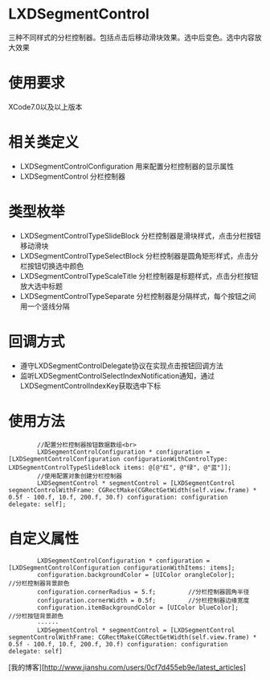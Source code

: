 # LXDSegmentControl

三种不同样式的分栏控制器。包括点击后移动滑块效果。选中后变色。选中内容放大效果

# 使用要求
XCode7.0以及以上版本

# 相关类定义

* LXDSegmentControlConfiguration   用来配置分栏控制器的显示属性
* LXDSegmentControl   分栏控制器

# 类型枚举

* LXDSegmentControlTypeSlideBlock   分栏控制器是滑块样式，点击分栏按钮移动滑块
* LXDSegmentControlTypeSelectBlock  分栏控制器是圆角矩形样式，点击分栏按钮切换选中颜色
* LXDSegmentControlTypeScaleTitle   分栏控制器是标题样式，点击分栏按钮放大选中标题
* LXDSegmentControlTypeSeparate	    分栏控制器是分隔样式，每个按钮之间用一个竖线分隔

# 回调方式

* 遵守LXDSegmentControlDelegate协议在实现点击按钮回调方法
* 监听LXDSegmentControlSelectIndexNotification通知，通过LXDSegmentControlIndexKey获取选中下标

# 使用方法

``` objc
		//配置分栏控制器按钮数据数组<br>
		LXDSegmentControlConfiguration * configuration = [LXDSegmentControlConfiguration configurationWithControlType: LXDSegmentControlTypeSlideBlock items: @[@"红", @"绿", @"蓝"]];
		//使用配置对象创建分栏控制器
		LXDSegmentControl * segmentControl = [LXDSegmentControl segmentControlWithFrame: CGRectMake(CGRectGetWidth(self.view.frame) * 0.5f - 100.f, 10.f, 200.f, 30.f) configuration: configuration delegate: self];
```

# 自定义属性

``` objc
		LXDSegmentControlConfiguration * configuration = 				[LXDSegmentControlConfiguration configurationWithItems: items];
		configuration.backgroundColor = [UIColor orangleColor];   		  //分栏控制器背景颜色
		configuration.cornerRadius = 5.f;         //分栏控制器圆角半径
		configuration.cornerWidth = 0.5f;         //分栏控制器边缘宽度
		configuration.itemBackgroundColor = [UIColor blueColor];  		  //分栏按钮背景颜色
		······
		LXDSegmentControl * segmentControl = [LXDSegmentControl segmentControlWithFrame: CGRectMake(CGRectGetWidth(self.view.frame) * 0.5f - 100.f, 10.f, 200.f, 30.f) configuration: configuration delegate: self]
```

[我的博客][http://www.jianshu.com/users/0cf7d455eb9e/latest_articles]
